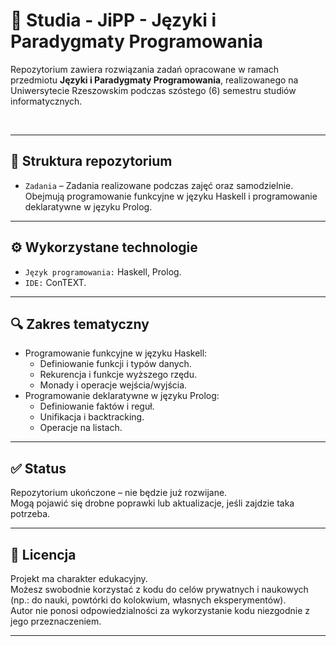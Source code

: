 # 📘 Studia - JiPP - Języki i Paradygmaty Programowania  

Repozytorium zawiera rozwiązania zadań opracowane w ramach przedmiotu **Języki i Paradygmaty Programowania**, realizowanego na Uniwersytecie Rzeszowskim podczas szóstego (6) semestru studiów informatycznych.  

&nbsp;  

---

## 📁 Struktura repozytorium

- `Zadania` – Zadania realizowane podczas zajęć oraz samodzielnie. Obejmują programowanie funkcyjne w języku Haskell i programowanie deklaratywne w języku Prolog.  

---

## ⚙️ Wykorzystane technologie

- `Język programowania:` Haskell, Prolog.  
- `IDE:` ConTEXT.  

---

## 🔍 Zakres tematyczny

- Programowanie funkcyjne w języku Haskell:  
  - Definiowanie funkcji i typów danych.  
  - Rekurencja i funkcje wyższego rzędu.  
  - Monady i operacje wejścia/wyjścia.  
- Programowanie deklaratywne w języku Prolog:  
  - Definiowanie faktów i reguł.  
  - Unifikacja i backtracking.  
  - Operacje na listach.  

---

## ✅ Status

Repozytorium ukończone – nie będzie już rozwijane.  
Mogą pojawić się drobne poprawki lub aktualizacje, jeśli zajdzie taka potrzeba.  

---

## 📄 Licencja

Projekt ma charakter edukacyjny.  
Możesz swobodnie korzystać z kodu do celów prywatnych i naukowych (np.: do nauki, powtórki do kolokwium, własnych eksperymentów).  
Autor nie ponosi odpowiedzialności za wykorzystanie kodu niezgodnie z jego przeznaczeniem.  

---
